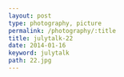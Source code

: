 ```yaml
---
layout: post
type: photography, picture
permalink: /photography/:title
title: julytalk-22
date: 2014-01-16
keyword: julytalk
path: 22.jpg
---
```



